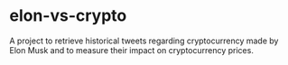 # elon-vs-crypto
A project to retrieve historical tweets regarding cryptocurrency made by Elon Musk and to measure their impact on cryptocurrency prices.
